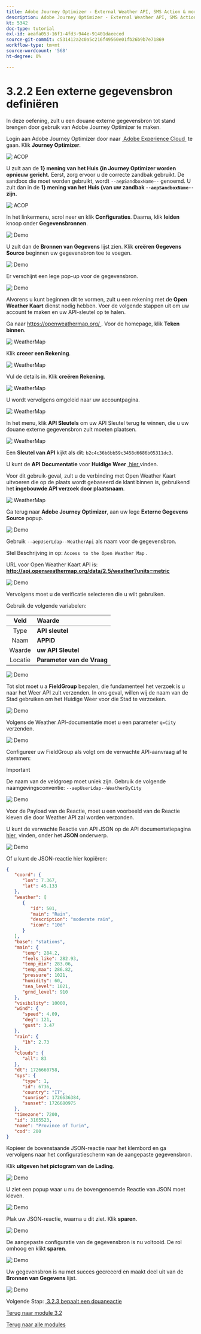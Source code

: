 ```yaml
---
title: Adobe Journey Optimizer - External Weather API, SMS Action & more - Een externe gegevensbron definiëren
description: Adobe Journey Optimizer - External Weather API, SMS Action & more - Een externe gegevensbron definiëren
kt: 5342
doc-type: tutorial
exl-id: aeafa053-16f1-4fd3-944e-91401daeeced
source-git-commit: c531412a2c0a5c216f49560e01fb26b9b7e71869
workflow-type: tm+mt
source-wordcount: '568'
ht-degree: 0%

---
```


# 3.2.2 Een externe gegevensbron definiëren

In deze oefening, zult u een douane externe gegevensbron tot stand brengen door gebruik van Adobe Journey Optimizer te maken.

Login aan Adobe Journey Optimizer door naar [&#x200B; Adobe Experience Cloud &#x200B;](https://experience.adobe.com) te gaan. Klik **Journey Optimizer**.

![&#x200B; ACOP &#x200B;](./../../../modules/ajo-b2c/module3.1/images/acophome.png)

U zult aan de **1&rbrace; mening van het Huis {in Journey Optimizer worden opnieuw gericht.** Eerst, zorg ervoor u de correcte zandbak gebruikt. De sandbox die moet worden gebruikt, wordt `--aepSandboxName--` genoemd. U zult dan in de **1} mening van het Huis &lbrace;van uw zandbak `--aepSandboxName--` zijn.**

![&#x200B; ACOP &#x200B;](./../../../modules/ajo-b2c/module3.1/images/acoptriglp.png)

In het linkermenu, scrol neer en klik **Configuraties**. Daarna, klik **leiden** knoop onder **Gegevensbronnen**.

![&#x200B; Demo &#x200B;](./images/menudatasources.png)

U zult dan de **Bronnen van Gegevens** lijst zien.
Klik **creëren Gegevens Source** beginnen uw gegevensbron toe te voegen.

![&#x200B; Demo &#x200B;](./images/dshome.png)

Er verschijnt een lege pop-up voor de gegevensbron.

![&#x200B; Demo &#x200B;](./images/emptyds.png)

Alvorens u kunt beginnen dit te vormen, zult u een rekening met de **Open Weather Kaart** dienst nodig hebben. Voer de volgende stappen uit om uw account te maken en uw API-sleutel op te halen.

Ga naar [&#x200B; https://openweathermap.org/ &#x200B;](https://openweathermap.org/). Voor de homepage, klik **Teken binnen**.

![&#x200B; WeatherMap &#x200B;](./images/owm.png)

Klik **creeer een Rekening**.

![&#x200B; WeatherMap &#x200B;](./images/owm1.png)

Vul de details in. Klik **creëren Rekening**.

![&#x200B; WeatherMap &#x200B;](./images/owm2.png)

U wordt vervolgens omgeleid naar uw accountpagina.

![&#x200B; WeatherMap &#x200B;](./images/owm4.png)

In het menu, klik **API Sleutels** om uw API Sleutel terug te winnen, die u uw douane externe gegevensbron zult moeten plaatsen.

![&#x200B; WeatherMap &#x200B;](./images/owm5.png)

Een **Sleutel van API** kijkt als dit: `b2c4c36b6bb59c3458d6686b05311dc3`.

U kunt de **API Documentatie** voor **Huidige Weer** [&#x200B; hier &#x200B;](https://openweathermap.org/current) vinden.

Voor dit gebruik-geval, zult u de verbinding met Open Weather Kaart uitvoeren die op de plaats wordt gebaseerd de klant binnen is, gebruikend het **ingebouwde API verzoek door plaatsnaam**.

![&#x200B; WeatherMap &#x200B;](./images/owm6.png)

Ga terug naar **Adobe Journey Optimizer**, aan uw lege **Externe Gegevens Source** popup.

![&#x200B; Demo &#x200B;](./images/emptyds.png)

Gebruik `--aepUserLdap--WeatherApi` als naam voor de gegevensbron.

Stel Beschrijving in op: `Access to the Open Weather Map` .

URL voor Open Weather Kaart API is: **http://api.openweathermap.org/data/2.5/weather?units=metric**

![&#x200B; Demo &#x200B;](./images/dsname.png)

Vervolgens moet u de verificatie selecteren die u wilt gebruiken.

Gebruik de volgende variabelen:

| Veld | Waarde |
|:-----------------------:| :-----------------------|
| Type | **API sleutel** |
| Naam | **APPID** |
| Waarde | **uw API Sleutel** |
| Locatie | **Parameter van de Vraag** |

![&#x200B; Demo &#x200B;](./images/dsauth.png)

Tot slot moet u a **FieldGroup** bepalen, die fundamenteel het verzoek is u naar het Weer API zult verzenden. In ons geval, willen wij de naam van de Stad gebruiken om het Huidige Weer voor die Stad te verzoeken.

![&#x200B; Demo &#x200B;](./images/fg.png)

Volgens de Weather API-documentatie moet u een parameter `q=City` verzenden.

![&#x200B; Demo &#x200B;](./images/owmapi.png)

Configureer uw FieldGroup als volgt om de verwachte API-aanvraag af te stemmen:

>[!IMPORTANT]
>
>De naam van de veldgroep moet uniek zijn. Gebruik de volgende naamgevingsconventie: `--aepUserLdap--WeatherByCity`

![&#x200B; Demo &#x200B;](./images/fg1.png)

Voor de Payload van de Reactie, moet u een voorbeeld van de Reactie kleven die door Weather API zal worden verzonden.

U kunt de verwachte Reactie van API JSON op de API documentatiepagina [&#x200B; hier &#x200B;](https://openweathermap.org/current) vinden, onder het **JSON** onderwerp.

![&#x200B; Demo &#x200B;](./images/owmapi1.png)

Of u kunt de JSON-reactie hier kopiëren:

```json
{
   "coord": {
      "lon": 7.367,
      "lat": 45.133
   },
   "weather": [
      {
         "id": 501,
         "main": "Rain",
         "description": "moderate rain",
         "icon": "10d"
      }
   ],
   "base": "stations",
   "main": {
      "temp": 284.2,
      "feels_like": 282.93,
      "temp_min": 283.06,
      "temp_max": 286.82,
      "pressure": 1021,
      "humidity": 60,
      "sea_level": 1021,
      "grnd_level": 910
   },
   "visibility": 10000,
   "wind": {
      "speed": 4.09,
      "deg": 121,
      "gust": 3.47
   },
   "rain": {
      "1h": 2.73
   },
   "clouds": {
      "all": 83
   },
   "dt": 1726660758,
   "sys": {
      "type": 1,
      "id": 6736,
      "country": "IT",
      "sunrise": 1726636384,
      "sunset": 1726680975
   },
   "timezone": 7200,
   "id": 3165523,
   "name": "Province of Turin",
   "cod": 200
}    
```

Kopieer de bovenstaande JSON-reactie naar het klembord en ga vervolgens naar het configuratiescherm van de aangepaste gegevensbron.

Klik **uitgeven het pictogram van de Lading**.

![&#x200B; Demo &#x200B;](./images/owmapi2.png)

U ziet een popup waar u nu de bovengenoemde Reactie van JSON moet kleven.

![&#x200B; Demo &#x200B;](./images/owmapi3.png)

Plak uw JSON-reactie, waarna u dit ziet. Klik **sparen**.

![&#x200B; Demo &#x200B;](./images/owmapi4.png)

De aangepaste configuratie van de gegevensbron is nu voltooid. De rol omhoog en klikt **sparen**.

![&#x200B; Demo &#x200B;](./images/dssave.png)

Uw gegevensbron is nu met succes gecreeerd en maakt deel uit van de **Bronnen van Gegevens** lijst.

![&#x200B; Demo &#x200B;](./images/dslist.png)

Volgende Stap: [&#x200B; 3.2.3 bepaalt een douaneactie &#x200B;](./ex3.md)

[Terug naar module 3.2](journey-orchestration-external-weather-api-sms.md)

[Terug naar alle modules](../../../overview.md)
